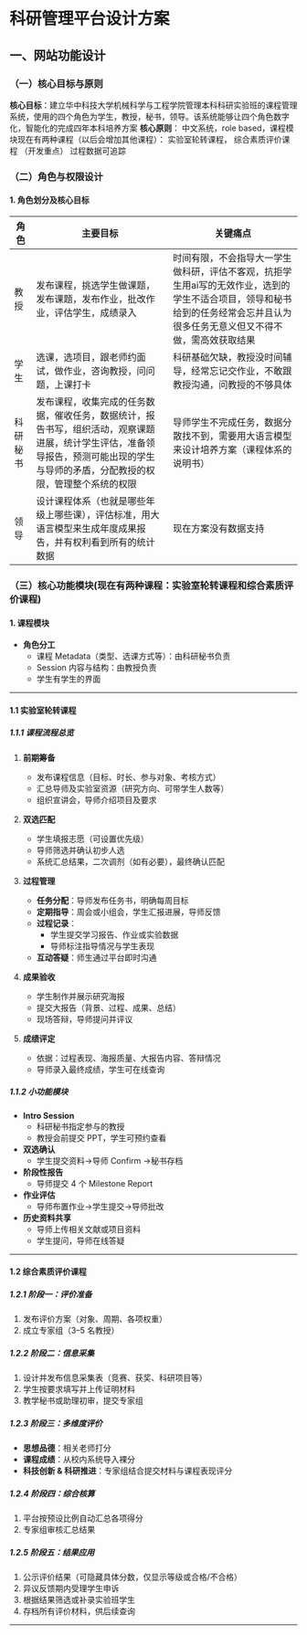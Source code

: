 # 科研管理平台设计方案

## 一、网站功能设计

### （一）核心目标与原则


**核心目标**：建立华中科技大学机械科学与工程学院管理本科科研实验班的课程管理系统，使用的四个角色为学生，教授，秘书，领导。该系统能够让四个角色数字化，智能化的完成四年本科培养方案
**核心原则**：
中文系统，role based，课程模块现在有两种课程（以后会增加其他课程）： 实验室轮转课程， 综合素质评价课程 （开发重点）
过程数据可追踪

### （二）角色与权限设计

#### 1. 角色划分及核心目标

| 角色 | 主要目标 | 关键痛点|
| --- | ---------- | ---------- |
| 教授 | 发布课程，挑选学生做课题，发布课题，发布作业，批改作业，评估学生，成绩录入 | 时间有限，不会指导大一学生做科研，评估不客观，抗拒学生用ai写的无效作业，选到的学生不适合项目，领导和秘书给到的任务经常会忘并且认为很多任务无意义但又不得不做，需高效获取结果 |
| 学生 | 选课，选项目，跟老师约面试，做作业，咨询教授，问问题，上课打卡| 科研基础欠缺，教授没时间辅导，经常忘记交作业，不敢跟教授沟通，问教授的不够具体 |
| 科研秘书 | 发布课程，收集完成的任务数据，催收任务，数据统计，报告书写，组织活动，观察课题进展，统计学生评估，准备领导报告，预测可能出现的学生与导师的矛盾，分配教授的权限，管理整个系统的权限| 导师学生不完成任务，数据分散找不到，需要用大语言模型来设计培养方案（课程体系的说明书） |
|  领导 | 设计课程体系（也就是哪些年级上哪些课），评估标准，用大语言模型来生成年度成果报告，并有权利看到所有的统计数据 | 现在方案没有数据支持 |


### （三）核心功能模块(现在有两种课程：实验室轮转课程和综合素质评价课程)
#### 1. 课程模块

- **角色分工**  
  - 课程 Metadata（类型、选课方式等）：由科研秘书负责  
  - Session 内容与结构：由教授负责  
  - 学生有学生的界面

---

#### 1.1 实验室轮转课程

##### 1.1.1 课程流程总览

1. **前期筹备**  
   - 发布课程信息（目标、时长、参与对象、考核方式）  
   - 汇总导师及实验室资源（研究方向、可带学生人数等）  
   - 组织宣讲会，导师介绍项目及要求  

2. **双选匹配**  
   - 学生填报志愿（可设置优先级）  
   - 导师筛选并确认初步人选  
   - 系统汇总结果，二次调剂（如有必要），最终确认匹配  

3. **过程管理**  
   - **任务分配**：导师发布任务书，明确每周目标  
   - **定期指导**：周会或小组会，学生汇报进展，导师反馈  
   - **过程记录**：  
     - 学生提交学习报告、作业或实验数据  
     - 导师标注指导情况与学生表现  
   - **互动答疑**：师生通过平台即时沟通  

4. **成果验收**  
   - 学生制作并展示研究海报  
   - 提交大报告（背景、过程、成果、总结）  
   - 现场答辩，导师提问并评议  

5. **成绩评定**  
   - 依据：过程表现、海报质量、大报告内容、答辩情况  
   - 导师录入最终成绩，学生可在线查询  

##### 1.1.2 小功能模块

- **Intro Session**  
  - 科研秘书指定参与的教授  
  - 教授会前提交 PPT，学生可预约查看  
- **双选确认**  
  - 学生提交资料→导师 Confirm →秘书存档  
- **阶段性报告**  
  - 导师提交 4 个 Milestone Report  
- **作业评估**  
  - 导师布置作业→学生提交→导师批改  
- **历史资料共享**  
  - 导师上传相关文献或项目资料  
  - 学生提问，导师在线答疑  

---

#### 1.2 综合素质评价课程

##### 1.2.1 阶段一：评价准备

1. 发布评价方案（对象、周期、各项权重）  
2. 成立专家组（3–5 名教授）  

##### 1.2.2 阶段二：信息采集

1. 设计并发布信息采集表（竞赛、获奖、科研项目等）  
2. 学生按要求填写并上传证明材料  
3. 教学秘书或助理初审，提交专家组  

##### 1.2.3 阶段三：多维度评价

- **思想品德**：相关老师打分  
- **课程成绩**：从校内系统导入裸分  
- **科技创新 & 科研推进**：专家组结合提交材料与课程表现评分  

##### 1.2.4 阶段四：综合核算

1. 平台按预设比例自动汇总各项得分  
2. 专家组审核汇总结果  

##### 1.2.5 阶段五：结果应用

1. 公示评价结果（可隐藏具体分数，仅显示等级或合格/不合格）  
2. 异议反馈期内受理学生申诉  
3. 根据结果筛选或补录实验班学生  
4. 存档所有评价材料，供后续查询  

---
